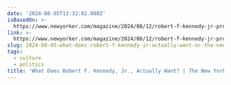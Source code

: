 ```yaml
---
date: '2024-08-05T13:32:02.000Z'
isBasedOn: >-
  https://www.newyorker.com/magazine/2024/08/12/robert-f-kennedy-jr-profile-presidential-campaign
link: >-
  https://www.newyorker.com/magazine/2024/08/12/robert-f-kennedy-jr-profile-presidential-campaign
slug: 2024-08-05-what-does-robert-f-kennedy-jr-actually-want-or-the-new-yorker
tags:
  - culture
  - politics
title: 'What Does Robert F. Kennedy, Jr., Actually Want? | The New Yorker'
---
```

 
